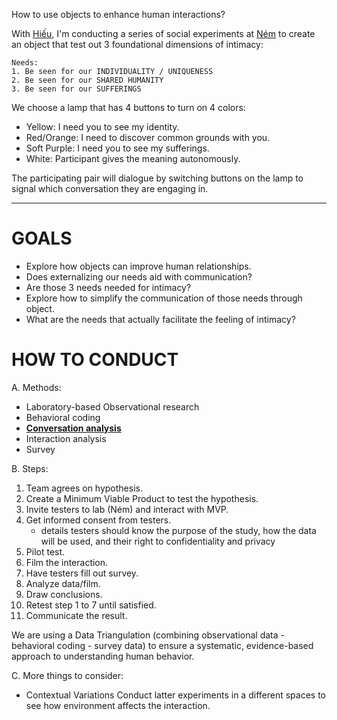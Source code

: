 
How to use objects to enhance human interactions?

With [Hiếu](https://duonggiahieu.xyz/), I'm conducting a series of social experiments at [Ném](https://www.instagram.com/nem.space/) to create an object that test out 3 foundational dimensions of intimacy:

	Needs: 
    1. Be seen for our INDIVIDUALITY / UNIQUENESS
    2. Be seen for our SHARED HUMANITY
    3. Be seen for our SUFFERINGS

We choose a lamp that has 4 buttons to turn on 4 colors:
* Yellow: I need you to see my identity.
* Red/Orange: I need to discover common grounds with you.
* Soft Purple: I need you to see my sufferings.
* White: Participant gives the meaning autonomously.

The participating pair will dialogue by switching buttons on the lamp to signal which conversation they are engaging in.

---
# GOALS

- Explore how objects can improve human relationships.
- Does externalizing our needs aid with communication?
- Are those 3 needs needed for intimacy?
- Explore how to simplify the communication of those needs through object.
- What are the needs that actually facilitate the feeling of intimacy?

# HOW TO CONDUCT

A. Methods:

- Laboratory-based Observational research
- Behavioral coding
- [**Conversation analysis**](https://en.wikipedia.org/wiki/Conversation_analysis)
- Interaction analysis
- Survey

B. Steps:

1. Team agrees on hypothesis.
2. Create a Minimum Viable Product to test the hypothesis.
3. Invite testers to lab (Ném) and interact with MVP.
4. Get informed consent from testers.
    - details
        testers should know the purpose of the study, how the data will be used, and their right to confidentiality and privacy
5. Pilot test.
6. Film the interaction.
7. Have testers fill out survey.
8. Analyze data/film.
9. Draw conclusions.
10. Retest step 1 to 7 until satisfied.
11. Communicate the result.

We are using a Data Triangulation (combining observational data - behavioral coding - survey data) to ensure a systematic, evidence-based approach to understanding human behavior.

C. More things to consider:

- Contextual Variations
	Conduct latter experiments in a different spaces to see how environment affects the interaction.
